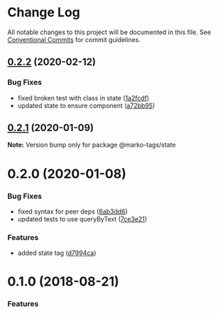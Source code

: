 # Change Log

All notable changes to this project will be documented in this file.
See [Conventional Commits](https://conventionalcommits.org) for commit guidelines.

## [0.2.2](https://github.com/marko-js/tags/compare/@marko-tags/state@0.2.1...@marko-tags/state@0.2.2) (2020-02-12)


### Bug Fixes

* fixed broken test with class in state ([1a2fcdf](https://github.com/marko-js/tags/commit/1a2fcdf7c143891094a7b585a354fec33b200459))
* updated state to ensure component ([a72bb95](https://github.com/marko-js/tags/commit/a72bb954f92e3d7d48f1a90fb02f493057994e93))





## [0.2.1](https://github.com/marko-js/tags/compare/@marko-tags/state@0.2.0...@marko-tags/state@0.2.1) (2020-01-09)

**Note:** Version bump only for package @marko-tags/state





# 0.2.0 (2020-01-08)


### Bug Fixes

* fixed syntax for peer deps ([6ab3dd6](https://github.com/marko-js/tags/commit/6ab3dd6a59ff5701499ed0d8686b30a3f4d23300))
* updated tests to use queryByText ([7ce3e21](https://github.com/marko-js/tags/commit/7ce3e21697497e9247c09dcbc2cbdaaa9e403a97))


### Features

* added state tag ([d7994ca](https://github.com/marko-js/tags/commit/d7994ca75ff31b8ef3b23d15c31c3773f70e7979))





<a name="0.1.0"></a>
# 0.1.0 (2018-08-21)


### Features
